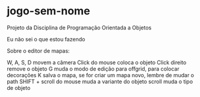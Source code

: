 # jogo-sem-nome
Projeto da Disciplina de Programação Orientada a Objetos

Eu não sei o que estou fazendo

Sobre o editor de mapas:

W, A, S, D movem a câmera
Click do mouse coloca o objeto
Click direito remove o objeto
G muda o modo de edição para offgrid, para colocar decorações
K salva o mapa, se for criar um mapa novo, lembre de mudar o path
SHIFT + scroll do mouse muda a variante do objeto
scroll muda o tipo de objeto

